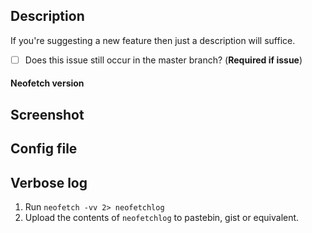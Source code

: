 ## Description

If you're suggesting a new feature then just a description will suffice.

- [ ] Does this issue still occur in the master branch? (**Required if issue**)


#### Neofetch version

## Screenshot

## Config file

## Verbose log

1. Run `neofetch -vv 2> neofetchlog`
2. Upload the contents of `neofetchlog` to pastebin, gist or equivalent.



